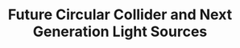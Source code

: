 ---
title: Future Circular Collider and Next Generation Light Sources 

date: ''

summary: 'Future circular colliders and next generation light sources share similar challenges when it comes to optics correction.'
details: | ### Future Circular Collider
  The e+/e- Future Circular Collider (FCC-ee) is currently favoured as the most likely next flagship collider project to follow on from the Large Hadron Collider (LHC) at CERN. At 90-km in circumference, FCC-ee aims to reach unprecedented luminosity.

  *Next generation light source*
  At the same time, the Accelerator Physics group at the Australian Synchrotron is currently developing a new, next generation synchrotron light source design called AS2, which will achieve orders of magnitude greater brilliance X-rays for the user community. 

  **Optics correction techniques**
  Despite different aims, AS2 and FCC-ee have many traits in common. Both high-performance machines have ultra-low emittance electron storage rings, needing impressive beam control and novel optics correction schemes. 
  A challenge facing both machines, AS2 and FCC-ee, arises from the far greater sensitivity to small misalignment and field errors. We need to determine how to steer and control the beam properties, particularly during the early stages of commissioning before initial corrections and calibrations have been applied. 
  This research project will involve theoretical and computational beam dynamics studies, with the opportunity to gain hands-on experience contributing to machine studies at the Australian Synchrotron. This project also involves close collaboration with colleagues at CERN, working with members of the FCC collaboration. 
  Previous experience in Accelerator Physics is not necessary, as this area of physics is rarely covered in undergraduate degrees. Interest in electromagnetism, applied physics, and/or computational physics, would be beneficial. PhD students receive training and supervision in Accelerator Physics, with the opportunity to attend international accelerator schools and conferences. 

  Projects available for undergraduate, Honours, or PhD level. 

authors:
  - admin

tags: []

# Is this a featured talk? (true/false)
featured: false

image:
  caption: 'Image credit: [**Unsplash**](https://unsplash.com/photos/bzdhc5b3Bxs)'
  focal_point: Right

links:
#  - icon: twitter
#    icon_pack: fab
#    name: Follow
#    url: https://twitter.com/georgecushen
url_code: ''
url_pdf: ''
url_slides: ''
url_video: ''

# Markdown Slides (optional).
#   Associate this talk with Markdown slides.
#   Simply enter your slide deck's filename without extension.
#   E.g. `slides = "example-slides"` references `content/slides/example-slides.md`.
#   Otherwise, set `slides = ""`.
slides: ""

# Projects (optional).
#   Associate this post with one or more of your projects.
#   Simply enter your project's folder or file name without extension.
#   E.g. `projects = ["internal-project"]` references `content/project/deep-learning/index.md`.
#   Otherwise, set `projects = []`.
projects:
  - FCC_ee
---